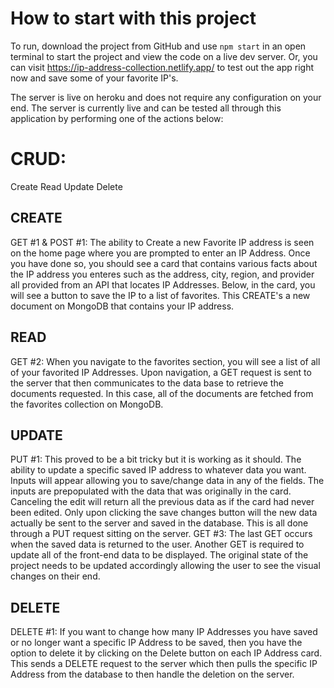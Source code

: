 # How to start with this project
To run, download the project from GitHub and use `npm start` in an open terminal to start the project and view the code on a live dev server. Or, you can visit https://ip-address-collection.netlify.app/ to test out the app right now and save some of your favorite IP's.

The server is live on heroku and does not require any configuration on your end. The server is currently live and can be tested all through this application by performing one of the actions below:

# CRUD:
Create Read Update Delete

## CREATE
GET #1 & POST #1:
The ability to Create a new Favorite IP address is seen on the home page where you are prompted to enter an IP Address. Once you have done so, you should see a card that contains various facts about the IP address you enteres such as the address, city, region, and provider all provided from an API that locates IP Addresses. Below, in the card, you will see a button to save the IP to a list of favorites. This CREATE's a new document on MongoDB that contains your IP address.

## READ
GET #2: 
When you navigate to the favorites section, you will see a list of all of your favorited IP Addresses. Upon navigation, a GET request is sent to the server that then communicates to the data base to retrieve the documents requested. In this case, all of the documents are fetched from the favorites collection on MongoDB.

## UPDATE
PUT #1:
This proved to be a bit tricky but it is working as it should. The ability to update a specific saved IP address to whatever data you want. Inputs will appear allowing you to save/change data in any of the fields. The inputs are prepopulated with the data that was originally in the card. Canceling the edit will return all the previous data as if the card had never been edited. Only upon clicking the save changes button will the new data actually be sent to the server and saved in the database. This is all done through a PUT request sitting on the server.
GET #3:
The last GET occurs when the saved data is returned to the user. Another GET is required to update all of the front-end data to be displayed. The original state of the project needs to be updated accordingly allowing the user to see the visual changes on their end. 

## DELETE
DELETE #1:
If you want to change how many IP Addresses you have saved or no longer want a specific IP Address to be saved, then you have the option to delete it by clicking on the Delete button on each IP Address card. This sends a DELETE request to the server which then pulls the specific IP Address from the database to then handle the deletion on the server.

